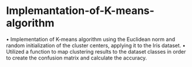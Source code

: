 # Implemantation-of-K-means-algorithm
• Implementation of K-means algorithm using the Euclidean norm and random initialization of the 
 cluster centers, applying it to the Iris dataset.
• Utilized a function to map clustering results to the dataset classes in order to create the 
 confusion matrix and calculate the accuracy.
